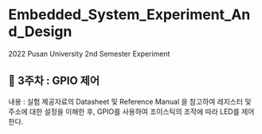 # Embedded_System_Experiment_And_Design
2022 Pusan University 2nd Semester Experiment

## 🔧 3주차 : GPIO 제어
내용 : 실험 제공자료의 Datasheet 및 Reference Manual 을 참고하여 레지스터 및 주소에 대한 설정을 이해한 후, GPIO를 사용하여 조이스틱의 조작에 따라 LED를 제어한다.<br>